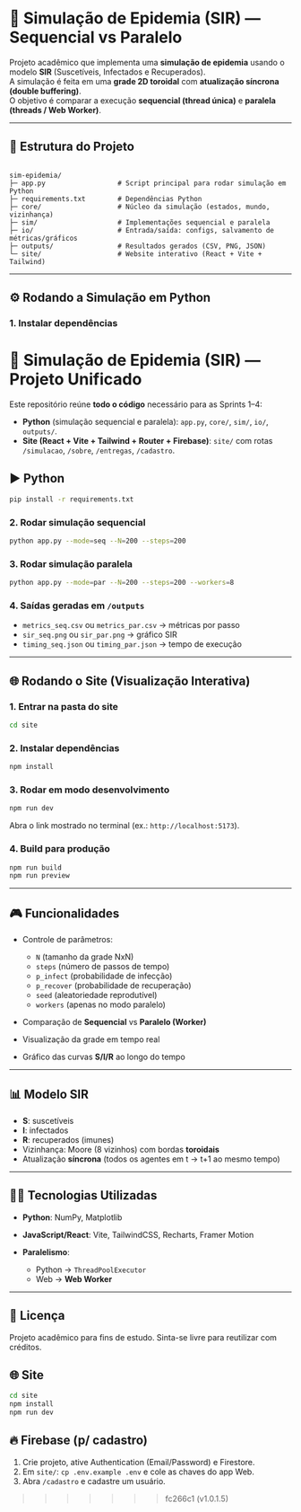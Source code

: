 # 🧪 Simulação de Epidemia (SIR) — Sequencial vs Paralelo

Projeto acadêmico que implementa uma **simulação de epidemia** usando o modelo **SIR** (Suscetíveis, Infectados e Recuperados).  
A simulação é feita em uma **grade 2D toroidal** com **atualização síncrona (double buffering)**.  
O objetivo é comparar a execução **sequencial (thread única)** e **paralela (threads / Web Worker)**.

---

## 📂 Estrutura do Projeto

```

sim-epidemia/
├─ app.py                  # Script principal para rodar simulação em Python
├─ requirements.txt        # Dependências Python
├─ core/                   # Núcleo da simulação (estados, mundo, vizinhança)
├─ sim/                    # Implementações sequencial e paralela
├─ io/                     # Entrada/saída: configs, salvamento de métricas/gráficos
├─ outputs/                # Resultados gerados (CSV, PNG, JSON)
└─ site/                   # Website interativo (React + Vite + Tailwind)

````

---

## ⚙️ Rodando a Simulação em Python

### 1. Instalar dependências

# 🧪 Simulação de Epidemia (SIR) — Projeto Unificado

Este repositório reúne **todo o código** necessário para as Sprints 1–4:
- **Python** (simulação sequencial e paralela): `app.py`, `core/`, `sim/`, `io/`, `outputs/`.
- **Site (React + Vite + Tailwind + Router + Firebase)**: `site/` com rotas `/simulacao`, `/sobre`, `/entregas`, `/cadastro`.

## ▶️ Python

```bash
pip install -r requirements.txt
````

### 2. Rodar simulação sequencial

```bash
python app.py --mode=seq --N=200 --steps=200
```

### 3. Rodar simulação paralela

```bash
python app.py --mode=par --N=200 --steps=200 --workers=8
```

### 4. Saídas geradas em `/outputs`

* `metrics_seq.csv` ou `metrics_par.csv` → métricas por passo
* `sir_seq.png` ou `sir_par.png` → gráfico SIR
* `timing_seq.json` ou `timing_par.json` → tempo de execução

---

## 🌐 Rodando o Site (Visualização Interativa)

### 1. Entrar na pasta do site

```bash
cd site
```

### 2. Instalar dependências

```bash
npm install
```

### 3. Rodar em modo desenvolvimento

```bash
npm run dev
```

Abra o link mostrado no terminal (ex.: `http://localhost:5173`).

### 4. Build para produção

```bash
npm run build
npm run preview
```

---

## 🎮 Funcionalidades

* Controle de parâmetros:

  * `N` (tamanho da grade NxN)
  * `steps` (número de passos de tempo)
  * `p_infect` (probabilidade de infecção)
  * `p_recover` (probabilidade de recuperação)
  * `seed` (aleatoriedade reprodutível)
  * `workers` (apenas no modo paralelo)
* Comparação de **Sequencial** vs **Paralelo (Worker)**
* Visualização da grade em tempo real
* Gráfico das curvas **S/I/R** ao longo do tempo

---

## 📊 Modelo SIR

* **S**: suscetíveis
* **I**: infectados
* **R**: recuperados (imunes)
* Vizinhança: Moore (8 vizinhos) com bordas **toroidais**
* Atualização **síncrona** (todos os agentes em t → t+1 ao mesmo tempo)

---

## 👨‍💻 Tecnologias Utilizadas

* **Python**: NumPy, Matplotlib
* **JavaScript/React**: Vite, TailwindCSS, Recharts, Framer Motion
* **Paralelismo**:

  * Python → `ThreadPoolExecutor`
  * Web → **Web Worker**

---

## 📝 Licença

Projeto acadêmico para fins de estudo.
Sinta-se livre para reutilizar com créditos.

## 🌐 Site
```bash
cd site
npm install
npm run dev
```

## 🔥 Firebase (p/ cadastro)
1. Crie projeto, ative Authentication (Email/Password) e Firestore.
2. Em `site/`: `cp .env.example .env` e cole as chaves do app Web.
3. Abra `/cadastro` e cadastre um usuário.
>>>>>>> fc266c1 (v1.0.1.5)
